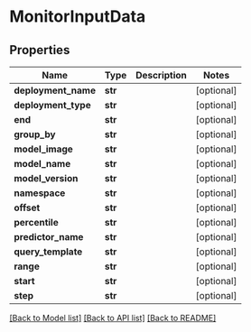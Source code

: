 # MonitorInputData

## Properties
Name | Type | Description | Notes
------------ | ------------- | ------------- | -------------
**deployment_name** | **str** |  | [optional] 
**deployment_type** | **str** |  | [optional] 
**end** | **str** |  | [optional] 
**group_by** | **str** |  | [optional] 
**model_image** | **str** |  | [optional] 
**model_name** | **str** |  | [optional] 
**model_version** | **str** |  | [optional] 
**namespace** | **str** |  | [optional] 
**offset** | **str** |  | [optional] 
**percentile** | **str** |  | [optional] 
**predictor_name** | **str** |  | [optional] 
**query_template** | **str** |  | [optional] 
**range** | **str** |  | [optional] 
**start** | **str** |  | [optional] 
**step** | **str** |  | [optional] 

[[Back to Model list]](../README.md#documentation-for-models) [[Back to API list]](../README.md#documentation-for-api-endpoints) [[Back to README]](../README.md)


